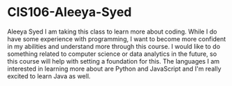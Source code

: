 # CIS106-Aleeya-Syed
Aleeya Syed
I am taking this class to learn more about coding. While I do have some experience with programming, I want to become more confident in my abilities and understand more through this course. I would like to do something related to computer science or data analytics in the future, so this course will help with setting a foundation for this. The languages I am interested in learning more about are Python and JavaScript and I'm really excited to learn Java as well.
